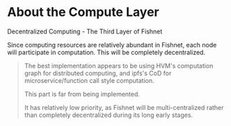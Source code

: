 # About the Compute Layer
Decentralized Computing - The Third Layer of Fishnet

Since computing resources are relatively abundant in Fishnet, each node will participate in computation. This will be completely decentralized.

> The best implementation appears to be using HVM's computation graph for distributed computing, and ipfs's CoD for microservice/function call style computation.
>
> This part is far from being implemented.
>
> It has relatively low priority, as Fishnet will be multi-centralized rather than completely decentralized during its long early stages.
